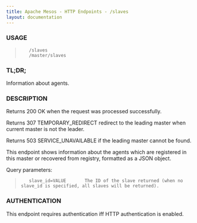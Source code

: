 ```yaml
---
title: Apache Mesos - HTTP Endpoints - /slaves
layout: documentation
---
```

<!--- This is an automatically generated file. DO NOT EDIT! --->

### USAGE ###
>        /slaves
>        /master/slaves

### TL;DR; ###
Information about agents.

### DESCRIPTION ###
Returns 200 OK when the request was processed successfully.

Returns 307 TEMPORARY_REDIRECT redirect to the leading master when
current master is not the leader.

Returns 503 SERVICE_UNAVAILABLE if the leading master cannot be
found.

This endpoint shows information about the agents which are registered
in this master or recovered from registry, formatted as a JSON
object.

Query parameters:
>        slave_id=VALUE       The ID of the slave returned (when no slave_id is specified, all slaves will be returned).


### AUTHENTICATION ###
This endpoint requires authentication iff HTTP authentication is
enabled.
